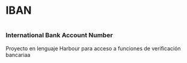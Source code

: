 <h1>IBAN<h1>
<h3>International Bank Account Number</h3>
<p>Proyecto en lenguaje Harbour para acceso a funciones de verificación bancariaa</p>
